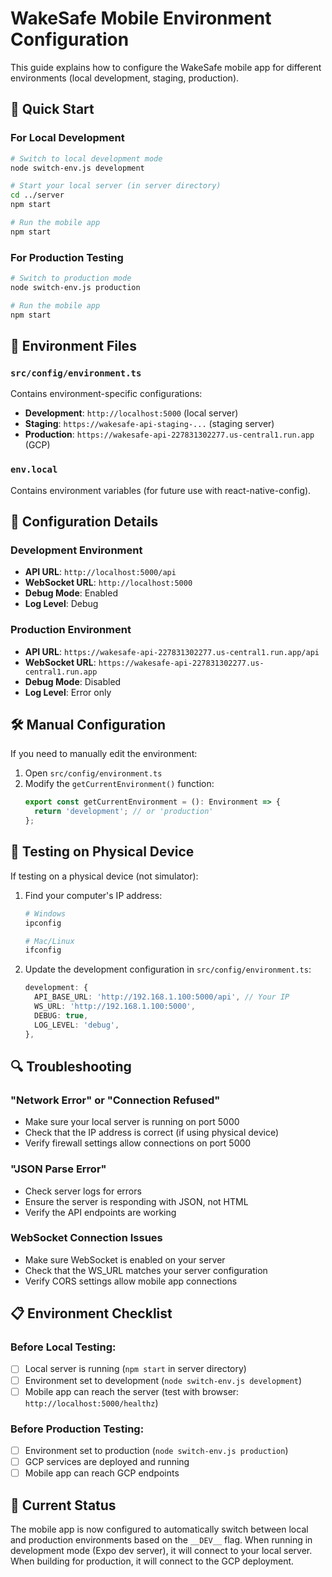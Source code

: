 # WakeSafe Mobile Environment Configuration

This guide explains how to configure the WakeSafe mobile app for different environments (local development, staging, production).

## 🚀 Quick Start

### For Local Development
```bash
# Switch to local development mode
node switch-env.js development

# Start your local server (in server directory)
cd ../server
npm start

# Run the mobile app
npm start
```

### For Production Testing
```bash
# Switch to production mode
node switch-env.js production

# Run the mobile app
npm start
```

## 📁 Environment Files

### `src/config/environment.ts`
Contains environment-specific configurations:
- **Development**: `http://localhost:5000` (local server)
- **Staging**: `https://wakesafe-api-staging-...` (staging server)
- **Production**: `https://wakesafe-api-227831302277.us-central1.run.app` (GCP)

### `env.local`
Contains environment variables (for future use with react-native-config).

## 🔧 Configuration Details

### Development Environment
- **API URL**: `http://localhost:5000/api`
- **WebSocket URL**: `http://localhost:5000`
- **Debug Mode**: Enabled
- **Log Level**: Debug

### Production Environment
- **API URL**: `https://wakesafe-api-227831302277.us-central1.run.app/api`
- **WebSocket URL**: `https://wakesafe-api-227831302277.us-central1.run.app`
- **Debug Mode**: Disabled
- **Log Level**: Error only

## 🛠️ Manual Configuration

If you need to manually edit the environment:

1. Open `src/config/environment.ts`
2. Modify the `getCurrentEnvironment()` function:
   ```typescript
   export const getCurrentEnvironment = (): Environment => {
     return 'development'; // or 'production'
   };
   ```

## 📱 Testing on Physical Device

If testing on a physical device (not simulator):

1. Find your computer's IP address:
   ```bash
   # Windows
   ipconfig
   
   # Mac/Linux
   ifconfig
   ```

2. Update the development configuration in `src/config/environment.ts`:
   ```typescript
   development: {
     API_BASE_URL: 'http://192.168.1.100:5000/api', // Your IP
     WS_URL: 'http://192.168.1.100:5000',
     DEBUG: true,
     LOG_LEVEL: 'debug',
   },
   ```

## 🔍 Troubleshooting

### "Network Error" or "Connection Refused"
- Make sure your local server is running on port 5000
- Check that the IP address is correct (if using physical device)
- Verify firewall settings allow connections on port 5000

### "JSON Parse Error"
- Check server logs for errors
- Ensure the server is responding with JSON, not HTML
- Verify the API endpoints are working

### WebSocket Connection Issues
- Make sure WebSocket is enabled on your server
- Check that the WS_URL matches your server configuration
- Verify CORS settings allow mobile app connections

## 📋 Environment Checklist

### Before Local Testing:
- [ ] Local server is running (`npm start` in server directory)
- [ ] Environment set to development (`node switch-env.js development`)
- [ ] Mobile app can reach the server (test with browser: `http://localhost:5000/healthz`)

### Before Production Testing:
- [ ] Environment set to production (`node switch-env.js production`)
- [ ] GCP services are deployed and running
- [ ] Mobile app can reach GCP endpoints

## 🎯 Current Status

The mobile app is now configured to automatically switch between local and production environments based on the `__DEV__` flag. When running in development mode (Expo dev server), it will connect to your local server. When building for production, it will connect to the GCP deployment.
